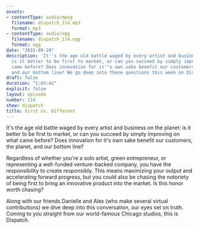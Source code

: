 ```yaml
---
assets:
- contentType: audio/mpeg
  filename: dispatch_114.mp3
  format: mp3
- contentType: audio/ogg
  filename: dispatch_114.ogg
  format: ogg
date: "2015-09-24"
description: 'It''s the age old battle waged by every artist and business on the planet:
  is it better to be first to market, or can you succeed by simply improving on what
  came before? Does innovation for it''s own sake benefit our customers, the planet,
  and our bottom line? We go deep into these questions this week on Dispatch.'
draft: false
duration: "1:03:42"
explicit: false
layout: episode
number: 114
show: dispatch
title: First vs. Different
---
```

It's the age old battle waged by every artist and business on the planet: is it better to be first to market, or can you succeed by simply improving on what came before? Does innovation for it's own sake benefit our customers, the planet, and our bottom line?

Regardless of whether you're a solo artist, green entrepreneur, or representing a well-funded venture-backed company, you have the responsibility to create responsibly. This means maximizing your output and accelerating forward progress, but you could also be chasing the notoriety of being first to bring an innovative product into the market. Is this honor worth chasing?

Along with our friends Danielle and Alex (who make several virtual contributions) we dive deep into this conversation, our eyes set on truth. Coming to you straight from our world-famous Chicago studios, this is Dispatch.
